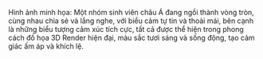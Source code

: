 Hình ảnh minh họa: Một nhóm sinh viên châu Á đang ngồi thành vòng tròn, cùng nhau chia sẻ và lắng nghe, với biểu cảm tự tin và thoải mái, bên cạnh là những biểu tượng cảm xúc tích cực, tất cả được thể hiện trong phong cách đồ họa 3D Render hiện đại, màu sắc tươi sáng và sống động, tạo cảm giác ấm áp và khích lệ.
